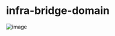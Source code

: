 # infra-bridge-domain

![image](https://github.com/user-attachments/assets/9962f8da-008d-4b8e-a2b1-76720ada3d51)
